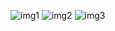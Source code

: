 ![img1](https://user-images.githubusercontent.com/97736785/161096457-deb2f111-1f73-414c-a6df-2471c053c3ca.png)
![img2](https://user-images.githubusercontent.com/97736785/161096465-3f48d55d-4b84-49d4-9894-4fcc98facd87.png)
![img3](https://user-images.githubusercontent.com/97736785/161096472-5fcc81e7-3379-4faa-b78f-a225bf496f18.png)

